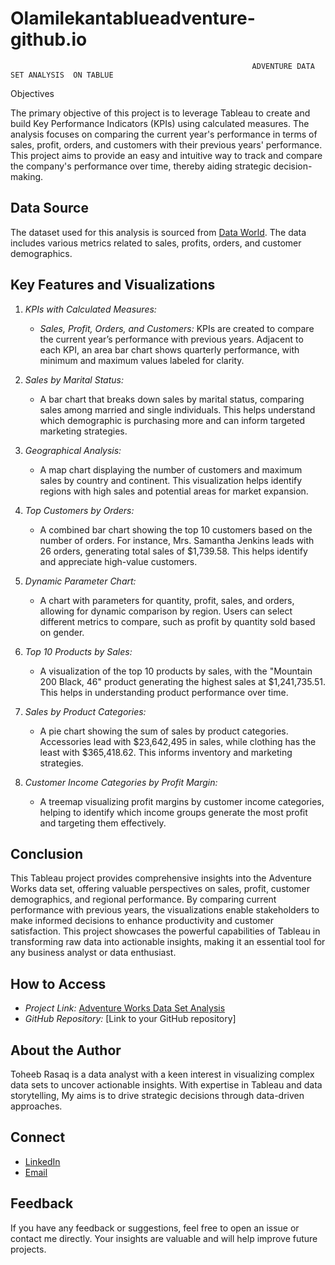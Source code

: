 # Olamilekantablueadventure-github.io
                                                          ADVENTURE DATA SET ANALYSIS  ON TABLUE

                                                                        

Objectives

The primary objective of this project is to leverage Tableau to create and build Key Performance Indicators (KPIs) using calculated measures. The analysis focuses on comparing the current year's performance in terms of sales, profit, orders, and customers with their previous years' performance. This project aims to provide an easy and intuitive way to track and compare the company's performance over time, thereby aiding strategic decision-making.

## Data Source

The dataset used for this analysis is sourced from [Data World](https://data.world). The data includes various metrics related to sales, profits, orders, and customer demographics.

## Key Features and Visualizations

1. *KPIs with Calculated Measures:*
   - *Sales, Profit, Orders, and Customers:* KPIs are created to compare the current year’s performance with previous years. Adjacent to each KPI, an area bar chart shows quarterly performance, with minimum and maximum values labeled for clarity.

2. *Sales by Marital Status:*
   - A bar chart that breaks down sales by marital status, comparing sales among married and single individuals. This helps understand which demographic is purchasing more and can inform targeted marketing strategies.

3. *Geographical Analysis:*
   - A map chart displaying the number of customers and maximum sales by country and continent. This visualization helps identify regions with high sales and potential areas for market expansion.

4. *Top Customers by Orders:*
   - A combined bar chart showing the top 10 customers based on the number of orders. For instance, Mrs. Samantha Jenkins leads with 26 orders, generating total sales of $1,739.58. This helps identify and appreciate high-value customers.

5. *Dynamic Parameter Chart:*
   - A chart with parameters for quantity, profit, sales, and orders, allowing for dynamic comparison by region. Users can select different metrics to compare, such as profit by quantity sold based on gender.

6. *Top 10 Products by Sales:*
   - A visualization of the top 10 products by sales, with the "Mountain 200 Black, 46" product generating the highest sales at $1,241,735.51. This helps in understanding product performance over time.

7. *Sales by Product Categories:*
   - A pie chart showing the sum of sales by product categories. Accessories lead with $23,642,495 in sales, while clothing has the least with $365,418.62. This informs inventory and marketing strategies.

8. *Customer Income Categories by Profit Margin:*
   - A treemap visualizing profit margins by customer income categories, helping to identify which income groups generate the most profit and targeting them effectively.

## Conclusion

This Tableau project provides comprehensive insights into the Adventure Works data set, offering valuable perspectives on sales, profit, customer demographics, and regional performance. By comparing current performance with previous years, the visualizations enable stakeholders to make informed decisions to enhance productivity and customer satisfaction. This project showcases the powerful capabilities of Tableau in transforming raw data into actionable insights, making it an essential tool for any business analyst or data enthusiast.

## How to Access

- *Project Link:* [Adventure Works Data Set Analysis](https://public.tableau.com/app/profile/toheeb.rasaq/viz/TablueprojectAnalysisDone/Dashboard1)
- *GitHub Repository:* [Link to your GitHub repository]

## About the Author

Toheeb Rasaq is a data analyst with a keen interest in visualizing complex data sets to uncover actionable insights. With expertise in Tableau and data storytelling, My aims is to drive strategic decisions through data-driven approaches.

## Connect

- [LinkedIn](https://www.linkedin.com/in/toheeb-rasaq-292aaa265/)
- [Email](mailto:Toheebrasaq999@gmail.com)

## Feedback

If you have any feedback or suggestions, feel free to open an issue or contact me directly. Your insights are valuable and will help improve future projects.


